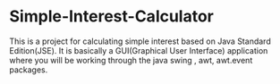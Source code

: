 # Simple-Interest-Calculator
This is a project for calculating simple interest based on Java Standard Edition(JSE). It is basically a GUI(Graphical User Interface) application where you will be working through the java swing , awt, awt.event packages.

